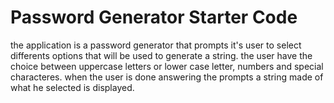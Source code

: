 # Password Generator Starter Code
the application is a password generator that prompts it's user to select differents options that will be  used to generate a string.
the user have the choice between uppercase letters or lower case letter, numbers and special characteres.
when the user is done answering the prompts a string made of what he selected is displayed.